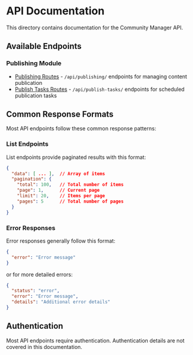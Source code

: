 # API Documentation

This directory contains documentation for the Community Manager API.

## Available Endpoints

### Publishing Module

- [Publishing Routes](/docs/api/publishing-routes.md) - `/api/publishing/` endpoints for managing content publication
- [Publish Tasks Routes](/docs/api/publish-tasks-routes.md) - `/api/publish-tasks/` endpoints for scheduled publication tasks

## Common Response Formats

Most API endpoints follow these common response patterns:

### List Endpoints

List endpoints provide paginated results with this format:

```json
{
  "data": [ ... ],  // Array of items
  "pagination": {
    "total": 100,   // Total number of items
    "page": 1,      // Current page
    "limit": 20,    // Items per page
    "pages": 5      // Total number of pages
  }
}
```

### Error Responses

Error responses generally follow this format:

```json
{
  "error": "Error message"
}
```

or for more detailed errors:

```json
{
  "status": "error",
  "error": "Error message",
  "details": "Additional error details"
}
```

## Authentication

Most API endpoints require authentication. Authentication details are not covered in this documentation.
